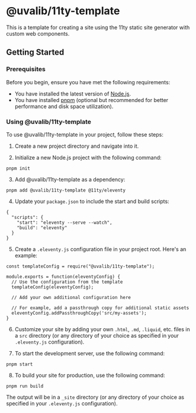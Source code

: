 # @uvalib/11ty-template

This is a template for creating a site using the 11ty static site generator with custom web components.

## Getting Started

### Prerequisites

Before you begin, ensure you have met the following requirements:

* You have installed the latest version of [Node.js](https://nodejs.org/en/download/).
* You have installed [pnpm](https://pnpm.io/installation) (optional but recommended for better performance and disk space utilization).

### Using @uvalib/11ty-template

To use @uvalib/11ty-template in your project, follow these steps:

1. Create a new project directory and navigate into it.

2. Initialize a new Node.js project with the following command:

```
pnpm init
```

3. Add @uvalib/11ty-template as a dependency:

```
pnpm add @uvalib/11ty-template @11ty/eleventy
```

4. Update your `package.json` to include the start and build scripts:

```
{
  "scripts": {
    "start": "eleventy --serve --watch",
    "build": "eleventy"
  }
}
```

5. Create a `.eleventy.js` configuration file in your project root. Here's an example:

```
const templateConfig = require("@uvalib/11ty-template");

module.exports = function(eleventyConfig) {
  // Use the configuration from the template
  templateConfig(eleventyConfig);

  // Add your own additional configuration here

  // For example, add a passthrough copy for additional static assets
  eleventyConfig.addPassthroughCopy('src/my-assets');
}
```

6. Customize your site by adding your own `.html`, `.md`, `.liquid`, etc. files in a `src` directory (or any directory of your choice as specified in your `.eleventy.js` configuration).

7. To start the development server, use the following command:

```
pnpm start
```

8. To build your site for production, use the following command:

```
pnpm run build
```

The output will be in a `_site` directory (or any directory of your choice as specified in your `.eleventy.js` configuration).

